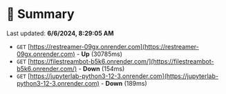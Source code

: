 # 📖 Summary
Last updated: **6/6/2024, 8:29:05 AM**

- `GET` [https://restreamer-09gx.onrender.com](https://restreamer-09gx.onrender.com) - **Up** (30785ms)
- `GET` [https://filestreambot-b5k6.onrender.com/](https://filestreambot-b5k6.onrender.com/) - **Down** (154ms)
- `GET` [https://jupyterlab-python3-12-3.onrender.com](https://jupyterlab-python3-12-3.onrender.com) - **Down** (189ms)
